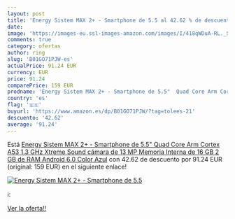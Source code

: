 ```yaml
---
layout: post
title: 'Energy Sistem MAX 2+ - Smartphone de 5.5 al 42.62 % de descuento'
date: 
image: 'https://images-eu.ssl-images-amazon.com/images/I/418qWDuA-RL._SL200_.jpg'
comments: true
category: ofertas
author: ring
slug: 'B01GO71PJW-es'
actualPrice: 91.24 EUR
currency: EUR
price: 91.24
comparePrice: 159 EUR
prodname: 'Energy Sistem MAX 2+ - Smartphone de 5.5"  Quad Core Arm Cortex A53 1.3 GHz  Xtreme Sound  cámara de 13 MP  Memoria Interna de 16 GB  2 GB de RAM  Android 6.0   Color Azul'
country: 'es'
flag: '🇪🇸'
buyurl: 'https://www.amazon.es/dp/B01GO71PJW/?tag=tolees-21'
descuento: '42.62'
average: '91.24'
---
```


Está [Energy Sistem MAX 2+ - Smartphone de 5.5"  Quad Core Arm Cortex A53 1.3 GHz  Xtreme Sound  cámara de 13 MP  Memoria Interna de 16 GB  2 GB de RAM  Android 6.0   Color Azul](https://www.amazon.es/dp/B01GO71PJW/?tag=tolees-21) con 42.62 de descuento por 91.24 EUR (original: 159 EUR) en el siguiente enlace!

[![Energy Sistem MAX 2+ - Smartphone de 5.5](https://images-eu.ssl-images-amazon.com/images/I/418qWDuA-RL._SL200_.jpg)](https://www.amazon.es/dp/B01GO71PJW/?tag=tolees-21)

ℹ️:


[Ver la oferta!!](https://www.amazon.es/dp/B01GO71PJW/?tag=tolees-21)
